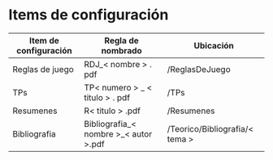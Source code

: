 # Items de configuración

| Item de configuración | Regla de nombrado | Ubicación |
| --------------------- | ----------------- | -------------------------------------------------------- |
| Reglas de juego | RDJ_< nombre > . pdf|/ReglasDeJuego|
| TPs | TP< numero > _ < titulo > . pdf|/TPs|
| Resumenes | R< titulo > .pdf |/Resumenes|
| Bibliografia | Bibliografia_< nombre >_< autor >.pdf |/Teorico/Bibliografia/< tema >|







